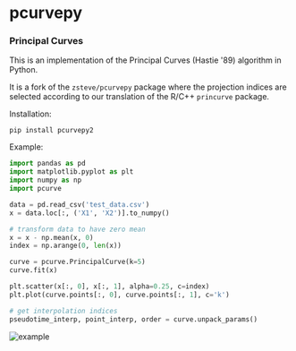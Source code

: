 # pcurvepy
### Principal Curves

This is an implementation of the Principal Curves (Hastie '89) algorithm in Python.

It is a fork of the `zsteve/pcurvepy` package where
the projection indices are selected according to our
translation of the R/C++ `princurve` package.

Installation:
```
pip install pcurvepy2
```

Example:

```python
import pandas as pd
import matplotlib.pyplot as plt
import numpy as np
import pcurve

data = pd.read_csv('test_data.csv')
x = data.loc[:, ('X1', 'X2')].to_numpy()

# transform data to have zero mean
x = x - np.mean(x, 0)
index = np.arange(0, len(x))

curve = pcurve.PrincipalCurve(k=5)
curve.fit(x)

plt.scatter(x[:, 0], x[:, 1], alpha=0.25, c=index)
plt.plot(curve.points[:, 0], curve.points[:, 1], c='k')

# get interpolation indices
pseudotime_interp, point_interp, order = curve.unpack_params()


```

![example](example.png)
